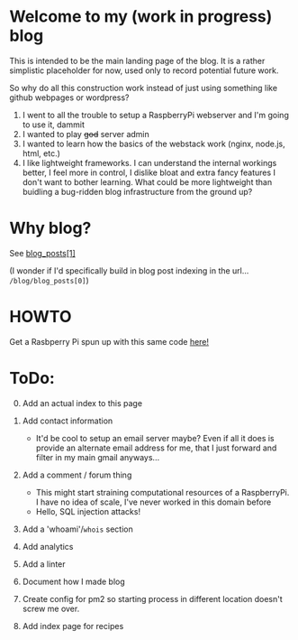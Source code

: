# Welcome to my (work in progress) blog

This is intended to be the main landing page of the blog. It is a rather simplistic placeholder for now, used only to record potential future work.

So why do all this construction work instead of just using something like github webpages or wordpress?

1. I went to all the trouble to setup a RaspberryPi webserver and I'm going to use it, dammit
2. I wanted to play ~~god~~ server admin
3. I wanted to learn how the basics of the webstack work (nginx, node.js, html, etc.)
4. I like lightweight frameworks. I can understand the internal workings better, I feel more in control, I dislike bloat and extra fancy features I don't want to bother learning. What could be more lightweight than buidling a bug-ridden blog infrastructure from the ground up?


# Why blog?

See [blog_posts[1]](2020_05_29_Why_Blog.md)

(I wonder if I'd specifically build in blog post indexing in the url... `/blog/blog_posts[0]`)

# HOWTO

Get a Rasbperry Pi spun up with this same code [here!](https://github.com/yizow/WebPi/blob/master/www/notes.md)

# ToDo:

0. Add an actual index to this page

1. Add contact information
    * It'd be cool to setup an email server maybe? Even if all it does is provide an alternate email address for me, that I just forward and filter in my main gmail anyways...

2. Add a comment / forum thing
    * This might start straining computational resources of a RaspberryPi. I have no idea of scale, I've never worked in this domain before
    * Hello, SQL injection attacks!

3. Add a 'whoami'/`whois` section

4. Add analytics

5. Add a linter

6. Document how I made blog

7. Create config for pm2 so starting process in different location doesn't screw me over.

8. Add index page for recipes
